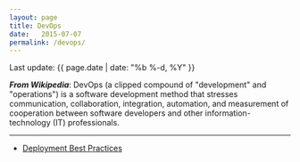 ```yaml
---
layout: page
title: DevOps
date:   2015-07-07
permalink: /devops/
---
```

<p>Last update: {{ page.date | date: "%b %-d, %Y" }}</p>

***From Wikipedia***: DevOps (a clipped compound of "development" and "operations") is a software development method that stresses communication, collaboration, integration, automation, and measurement of cooperation between software developers and other information-technology (IT) professionals.

---
- [Deployment Best Practices](/deployment)
